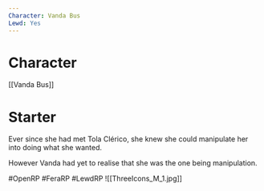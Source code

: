 ```yaml
---
Character: Vanda Bus
Lewd: Yes
---
```

# Character
[[Vanda Bus]]

# Starter
Ever since she had met Tola Clérico, she knew she could manipulate her into doing what she wanted.

However Vanda had yet to realise that she was the one being manipulation.

#OpenRP #FeraRP #LewdRP
![[ThreeIcons_M_1.jpg]]
